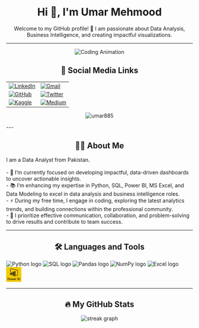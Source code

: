 
<div align="center">
  <h1>Hi  👋, I'm Umar Mehmood</h1>
  <p>Welcome to my GitHub profile! 🚀 I am passionate about Data Analysis, Business Intelligence, and creating impactful visualizations.</p>
</div>

---

<div align="center">
  <!-- Replace with an animated coding GIF -->
  <img height="200" src="https://media.giphy.com/media/qgQUggAC3Pfv687qPC/giphy.gif" alt="Coding Animation">
</div>

<div align="center">
  <h2>🔗 Social Media Links</h2>
  <table>
      <tr>
          <td><a href="https://www.linkedin.com/in/umar-mehmood-147224294/"><img src="https://img.shields.io/badge/LinkedIn-Profile-blue?style=for-the-badge&logo=linkedin" alt="LinkedIn"/></a></td>
          <td><a href="mailto:umarmehmood885@gmail.com"><img src="https://img.shields.io/badge/Gmail-Profile-red?style=for-the-badge&logo=gmail" alt="Gmail"/></a></td>
      </tr>
      <tr>
          <td><a href="https://github.com/Umar885"><img src="https://img.shields.io/badge/GitHub-Profile-green?style=for-the-badge&logo=github" alt="GitHub"/></a></td>
          <td><a href="https://twitter.com/UmarMeh12214006"><img src="https://img.shields.io/badge/Twitter-Profile-blue?style=for-the-badge&logo=twitter" alt="Twitter"/></a></td>
      </tr>
      <tr>
          <td><a href="https://www.kaggle.com/umarmehmood"><img src="https://img.shields.io/badge/Kaggle-Profile-orange?style=for-the-badge&logo=kaggle" alt="Kaggle"/></a></td>
          <td><a href="https://medium.com/@umarmehmood885"><img src="https://img.shields.io/badge/Medium-Profile-black?style=for-the-badge&logo=medium" alt="Medium"/></a></td>
      </tr>
  </table>
</div>

<p align="center"> <img src="https://komarev.com/ghpvc/?username=umar885&label=Profile%20views&color=0e75b6&style=flat" alt="umar885" /> </p>
---

<div align="center">
  <h2>👨‍💻 About Me</h2>
  <p align="left">
    I am a Data Analyst from Pakistan.<br><br>
    - 🔭 I’m currently focused on developing impactful, data-driven dashboards to uncover actionable insights.<br>
    - 📚 I’m enhancing my expertise in Python, SQL, Power BI, MS Excel, and Data Modeling to excel in data analysis and business intelligence roles.<br>
    - ⚡ During my free time, I engage in coding, exploring the latest analytics trends, and building connections within the professional community.<br>
    - 🤝 I prioritize effective communication, collaboration, and problem-solving to drive results and contribute to team success.
    
  </p>
</div>

---

<div align="center">
  <h2>🛠 Languages and Tools</h2>
  <div align="left">
    <img src="https://cdn.jsdelivr.net/gh/devicons/devicon/icons/python/python-original.svg" height="40" alt="Python logo" />
    <img src="https://cdn.jsdelivr.net/gh/devicons/devicon/icons/sqlite/sqlite-original.svg" height="40" alt="SQL logo" />
    <img src="https://cdn.jsdelivr.net/gh/devicons/devicon/icons/pandas/pandas-original.svg" height="40" alt="Pandas logo" />
    <img src="https://cdn.jsdelivr.net/gh/devicons/devicon/icons/numpy/numpy-original.svg" height="40" alt="NumPy logo" />
    <img src="Microsoft_Office_Excel_(2019–present).svg.png" height="40" alt="Excel logo" />
    <img src="powerbi logo 1.png" height="40" alt="Power BI logo" />



  </div>
</div>

---

<div align="center">
  <h2>🔥 My GitHub Stats</h2>
  <img src="https://streak-stats.demolab.com?user=Umar885&locale=en&mode=daily&theme=dark&hide_border=false&border_radius=5&order=3" height="220" alt="streak graph" />
</div>


